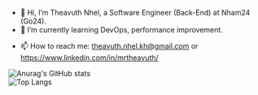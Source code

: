 - 👋 Hi, I’m Theavuth Nhel, a Software Engineer (Back-End) at Nham24 (Go24).
- 🌱 I’m currently learning DevOps, performance improvement.
<!-- - 💞️ I’m looking to collaborate as a Senior Software Engineer (Back-End).-->
- 📫 How to reach me: theavuth.nhel.kh@gmail.com or https://www.linkedin.com/in/mrtheavuth/


![Anurag's GitHub stats](https://github-readme-stats.vercel.app/api?username=theavuth9&count_private=true&show_icons=true)
<br>
![Top Langs](https://github-readme-stats.vercel.app/api/top-langs/?username=theavuth9&layout=compact)

<!--
**theavuth9/theavuth9** is a ✨ _special_ ✨ repository because its `README.md` (this file) appears on your GitHub profile.

Here are some ideas to get you started:

- 🔭 I’m currently working on ...
- 🌱 I’m currently learning ...
- 👯 I’m looking to collaborate on ...
- 🤔 I’m looking for help with ...
- 💬 Ask me about ...
- 📫 How to reach me: ...
- 😄 Pronouns: ...
- ⚡ Fun fact: ...
-->
